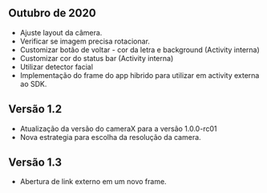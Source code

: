 ## Outubro de 2020
* Ajuste layout da câmera.
* Verificar se imagem precisa rotacionar.
* Customizar botão de voltar - cor da letra e background (Activity interna)
* Customizar cor do status bar (Activity interna)
* Utilizar detector facial
* Implementação do frame do app hibrido para utilizar em activity externa ao SDK.

## Versão 1.2
* Atualização da versão do cameraX para a versão 1.0.0-rc01
* Nova estrategia para escolha da resolução da camera.

## Versão 1.3
* Abertura de link externo em um novo frame.
